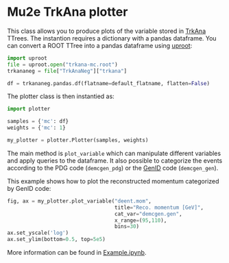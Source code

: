 # Mu2e TrkAna plotter

This class allows you to produce plots of the variable stored in [TrkAna](https://mu2ewiki.fnal.gov/wiki/TrkAna) TTrees.
The instantion requires a dictionary with a pandas dataframe. You can convert a ROOT TTree into a pandas dataframe using [uproot](https://github.com/scikit-hep/uproot):

```python
import uproot
file = uproot.open("trkana-mc.root")
trkananeg = file["TrkAnaNeg"]["trkana"]

df = trkananeg.pandas.df(flatname=default_flatname, flatten=False)
```

The plotter class is then instantied as:
```python
import plotter

samples = {'mc': df}
weights = {'mc': 1}

my_plotter = plotter.Plotter(samples, weights)
```

The main method is `plot_variable` which can manipulate different variables and apply queries to the dataframe. It also possible to categorize the events according to the PDG code (`demcgen_pdg`) or the [GenID](https://github.com/Mu2e/Offline/blob/master/MCDataProducts/inc/GenId.hh) code (`demcgen_gen`).

This example shows how to plot the reconstructed momentum categorized by GenID code:
```python
fig, ax = my_plotter.plot_variable("deent.mom",
                                   title="Reco. momentum [GeV]",
                                   cat_var="demcgen.gen",
                                   x_range=(95,110),
                                   bins=30)
ax.set_yscale('log')
ax.set_ylim(bottom=0.5, top=5e5)
```

More information can be found in [Example.ipynb](https://github.com/soleti/mu2e_plotter/blob/master/Example.ipynb).
